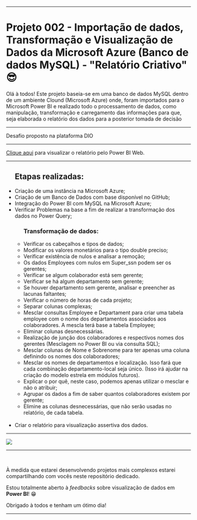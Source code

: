 <hr>
<h1>Projeto 002 - Importação de dados, Transformação e Visualização de Dados da Microsoft Azure (Banco de dados MySQL) - "Relatório Criativo" &#x1F60E;</h1>
<p>Olá à todos! Este projeto baseia-se em uma banco de dados MySQL dentro de um ambiente Clound (Microsoft Azure) onde, foram importados para o Microsoft Power BI e realizado todo o processamento de dados, como manipulação, transformação e carregamento das informações para que, seja elaborada o relatório dos dados para a posterior tomada de decisão</p>
<hr>
<p>Desafio proposto na plataforma DIO</p>
<hr>
<p><a href="https://app.powerbi.com/links/kjZlM53RpM?ctid=38ae2f02-5710-4e12-80bb-83600c3fdf1e&pbi_source=linkShare">Clique aqui</a> para visualizar o relatório pelo Power BI Web.
<hr>
<ul>
  <h2>Etapas realizadas:</h2>
  <li>Criação de uma instância na Microsoft Azure;</li>
  <li>Criação de um Banco de Dados com base disponível no GitHub;</li>
  <li>Integração do Power BI com MySQL na Microsoft Azure;</li>
  <li>Verificar Problemas na base a fim de realizar a transformação dos dados no Power Query;</li>
  <ul>
    <h3>Transformação de dados:</h3>
    <li>Verificar os cabeçalhos e tipos de dados;</li>
    <li>Modificar os valores monetários para o tipo double preciso;</li>
    <li>Verificar existência de nulos e analisar a remoção;</li>
    <li>Os dados Employees com nulos em Super_ssn podem ser os gerentes;</li>
    <li>Verificar se algum colaborador está sem gerente;</li>
    <li>Verificar se há algum departamento sem gerente;</li>
    <li>Se houver departamento sem gerente, analisar e preencher as lacunas faltantes;</li>
    <li>Verificar o número de horas de cada projeto;</li>
    <li>Separar colunas complexas;</li>
    <li>Mesclar consultas Employee e Departament para criar uma tabela employee com o nome dos departamentos associados aos colaboradores. A mescla terá base a tabela Employee;</li>
    <li>Eliminar colunas desnecessárias.</li>
    <li>Realização de junção dos colaboradores e respectivos nomes dos gerentes (Mesclagem no Power BI ou via consulta SQL);</li>
    <li>Mesclar colunas de Nome e Sobrenome para ter apenas uma coluna definindo os nomes dos colaboradores;</li>
    <li>Mesclar os nomes de departamentos e localização. Isso fará que cada combinação departamento-local seja único. (Isso irá ajudar na criação do modelo estrela em módulos futuros).</li>
    <li>Explicar o por quê, neste caso, podemos apenas utilizar o mesclar e não o atribuir;</li>
    <li>Agrupar os dados a fim de saber quantos colaboradores existem por gerente;</li>
    <li>Elimine as colunas desnecessárias, que não serão usadas no relatório, de cada tabela.</li>
  </ul><br>
  <li>Criar o relatório para visualização assertiva dos dados.</li>
</ul>
<hr>
<img src="\projeto-dio-azure.gif">
<hr>
<br>
<p>À medida que estarei desenvolvendo projetos mais complexos estarei compartilhando com vocês neste repositório dedicado.</p>
<p>Estou totalmente aberto à <em>feedbacks</em> sobre visualização de dados em <strong>Power BI</strong>! &#x1F601;</p>
<p>Obrigado à todos e tenham um ótimo dia!</p>
<hr>
